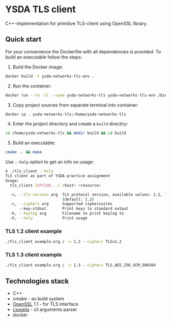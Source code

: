 # YSDA TLS client

C++-implementation for primitive TLS-client using OpenSSL library.

## Quick start

For your convenience the Dockerfile with all dependencies is provided. To build an executable follow the steps:

1. Build the Docker image:
```bash
docker build -t ysda-networks-tls-env .
```
2. Run the container:
```bash
docker run --rm -it --name ysda-networks-tls ysda-networks-tls-env /bin/bash
```
3. Copy project sources from separate terminal into container:
```bash
docker cp . ysda-networks-tls:/home/ysda-networks-tls
```
4. Enter the project directory and create a `build` directiry:
```bash
cd /home/ysda-networks-tls && mkdir build && cd build
```
5. Build an executable:
```bash
cmake .. && make
```

Use `--help` option to get an info on usage:
```bash
$ ./tls_client --help
TLS client as part of YSDA practice assignment
Usage:
  tls_client [OPTION...] <host> <resource>

  -v, --tls-version arg  TLS protocol version, available values: 1.2, 1.3
                         (default: 1.2)
  -c, --ciphers arg      Supported ciphersuites
      --key-stdout       Print keys to standard output
  -k, --keylog arg       Filename to print keylog to
  -h, --help             Print usage
```

### TLS 1.2 client example

```bash
./tls_client example.org / -v 1.2 --ciphers TLSv1.2
```

### TLS 1.3 client example

```bash
./tls_client example.org / -v 1.3 --ciphers TLS_AES_256_GCM_SHA384
```

## Technologies stack

- C++
- cmake - as build system
- [OpenSSL](https://www.openssl.org) 1.1 - for TLS interface
- [cxxopts](https://github.com/jarro2783/cxxopts) - cli arguments parser
- docker
